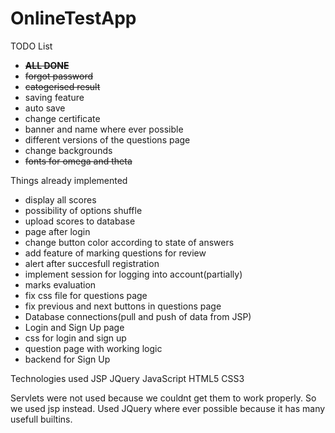 # OnlineTestApp

TODO List
 - ~~**ALL DONE**~~
 - ~~forgot password~~
 - ~~catogerised result~~
 - saving feature
 - auto save
 - change certificate
 - banner and name where ever possible
 - different versions of the questions page
 - change backgrounds
 - ~~fonts for omega and theta~~

 
 Things already implemented
-  display all scores
-  possibility of options shuffle
-  upload scores to database
-  page after login
-  change button color according to state of answers
-  add feature of marking questions for review
-  alert after succesfull registration
-  implement session for logging into account(partially)
-  marks evaluation
-  fix css file for questions page
-  fix previous and next buttons in questions page
-  Database connections(pull and push of data from JSP)
-  Login and Sign Up page
-  css for login and sign up
-  question page with working logic
-  backend for Sign Up
 
 Technologies used
 JSP 
 JQuery
 JavaScript
 HTML5
 CSS3
 
 Servlets were not used because we couldnt get them to work properly. So we used jsp instead.
 Used JQuery where ever possible because it has many usefull builtins.
 
